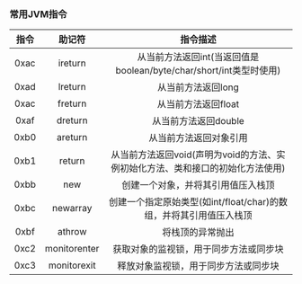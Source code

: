 ### 常用JVM指令

| 指令 | 助记符 | 指令描述 |
| :---: | :---: | :---: |
| 0xac | ireturn | 从当前方法返回int\(当返回值是boolean/byte/char/short/int类型时使用\) |
| 0xad | lreturn | 从当前方法返回long |
| 0xac | freturn | 从当前方法返回float |
| 0xaf | dreturn | 从当前方法返回double |
| 0xb0 | areturn | 从当前方法返回对象引用 |
| 0xb1 | return | 从当前方法返回void\(声明为void的方法、实例初始化方法、类和接口的初始化方法使用\) |
| 0xbb | new | 创建一个对象，并将其引用值压入栈顶 |
| 0xbc | newarray | 创建一个指定原始类型\(如int/float/char\)的数组，并将其引用值压入栈顶 |
| 0xbf | athrow | 将栈顶的异常抛出 |
| 0xc2 | monitorenter | 获取对象的监视锁，用于同步方法或同步块 |
| 0xc3 | monitorexit | 释放对象监视锁，用于同步方法或同步块 |



